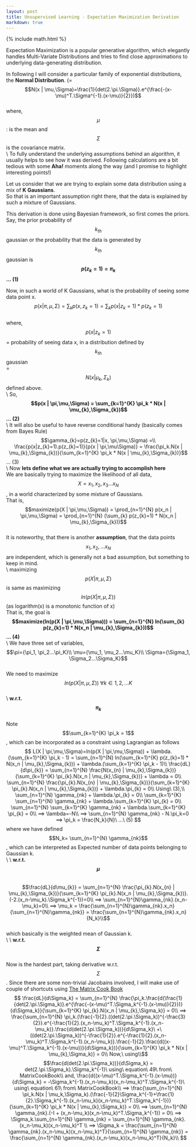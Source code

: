 ```yaml
---
layout: post
title: Unsupervised Learning - Expectation Maximization Derivation
markdown: true
---
```

{% include math.html %}

Expectation Maximization is a popular generative algorithm, which elegantly handles Multi-Variate Distributions and tries to find close approximations to underlying data-generating distribution.  

In following I will consider a particular family of exponential distributions,  
the **Normal Distribution**. (=$$N(x | \mu,\Sigma)=\frac{1}{det(2.\pi.\Sigma)}.e^{\frac{-(x-\mu)^T.\Sigma^{-1}.(x-\mu)}{2}})$$  
where, $$\mu$$: is the mean and $$\Sigma$$ is the covariance matrix.  
\\
To fully understand the underlying assumptions behind an algorithm, it usually helps to see how it was derived. Following calculations are a bit tedious with some **Aha!** moments along the way (and I promise to highlight interesting points!) 

Let us consider that we are trying to explain some data distribution using a mix of **K Gaussians**.  
So that is an important assumption right there, that the data is explained by such a mixture of Gaussians.

This derivation is done using Bayesian framework, so first comes the priors.  
Say, the prior probability of $$k_{th}$$ gaussian or the probability that the data is generated by $$k_{th}$$ gaussian is  
**$$p(z_{k}=1) = \pi_{k}$$ ... (1)**  

Now, in such a world of K Gaussians, what is the probability of seeing some data point x.  
$$p(x | \pi,\mu,\Sigma)=\sum_{k} p(x, z_{k}=1) = \sum_{k} p(x | z_{k}=1) * p(z_{k}=1)$$  
where,  
$$p(x | z_{k}=1)$$ = probability of seeing data x, in a distribution defined by $$k_{th}$$ gaussian  
= $$N(x | \mu_{k},\Sigma_{k})$$ defined above.  
\\
So, **$$p(x | \pi,\mu,\Sigma) = \sum_{k=1}^{K} \pi_k * N(x | \mu_{k},\Sigma_{k})$$ ... (2)**  
\\
It will also be useful to have reverse conditional handy (basically comes from Bayes Rule)  
$$\gamma_{k}=p(z_{k}=1|x, \pi,\mu,\Sigma) =\\
\frac{p(x|z_{k}=1).p(z_{k}=1)}{p(x | \pi,\mu\Sigma)} = \frac{\pi_k.N(x | \mu_{k},\Sigma_{k})}{\sum_{k=1}^{K} \pi_k * N(x | \mu_{k},\Sigma_{k})}$$  ... (3)  
\\
Now **lets define what we are actually trying to accomplish here**  
We are basically trying to maximize the likelihood of all data, $$X={x_1, x_2, x_3...x_N}$$, in a world characterized by some mixture of Gaussians.  
That is,  $$maximize(p(X | \pi,\mu,\Sigma)) = \prod_{n=1}^{N} p(x_n | \pi,\mu,\Sigma) = \prod_{n=1}^{N} (\sum_{k} p(z_{k}=1) * N(x_n | \mu_{k},\Sigma_{k}))$$  
It is noteworthy, that there is another **assumption**, that the data points $${x_1, x_2, ... x_N}$$ are independent, which is generally not a bad assumption, but something to keep in mind.  
\\
maximizing $$p(X | \pi,\mu,\Sigma)$$ is same as maximizing $$ln(p(X | \pi,\mu,\Sigma))$$  (as logarithm(x) is a monotonic function of x)  
That is, the goal is  
**$$maximize(ln(p(X | \pi,\mu,\Sigma))) = \sum_{n=1}^{N}  ln(\sum_{k} p(z_{k}=1) * N(x_n | \mu_{k},\Sigma_{k}))$$ ... (4)**  
\\
We have three set of variables,  
$$\pi={\pi_1, \pi_2...\pi_K}\\
\mu={\mu_1, \mu_2...\mu_K}\\
\Sigma={\Sigma_1, \Sigma_2...\Sigma_K}$$  
We need to maximize $$ln(p(X | \pi,\mu,\Sigma))\ \forall k\in {1,2,...K}$$  
\\
**w.r.t. $$\pi_k$$**  
Note $$\sum_{k=1}^{K} \pi_k = 1$$, which can be incorporated as a constraint using Lagrangian as follows  
$$
L(X | \pi,\mu,\Sigma)=ln(p(X | \pi,\mu,\Sigma)) + \lambda.(\sum_{k=1}^{K} \pi_k - 1) = \sum_{n=1}^{N}  ln(\sum_{k=1}^{K} p(z_{k}=1) * N(x_n | \mu_{k},\Sigma_{k})) + \lambda.(\sum_{k=1}^{K} \pi_k - 1)\\   
\frac{dL}{d\pi_{k}} = \sum_{n=1}^{N} \frac{N(x_{n} | \mu_{k},\Sigma_{k})}{\sum_{k=1}^{K} \pi_{k}.N(x_n | \mu_{k},\Sigma_{k})} + \lambda = 0\\
\sum_{n=1}^{N} \frac{\pi_{k}.N(x_{n} | \mu_{k},\Sigma_{k})}{\sum_{k=1}^{K} \pi_{k}.N(x_n | \mu_{k},\Sigma_{k})} + \lambda.\pi_{k} = 0\\
Using\ (3),\\
\sum_{n=1}^{N} \gamma_{nk} + \lambda.\pi_{k} = 0\\
\sum_{k=1}^{K} \sum_{n=1}^{N} \gamma_{nk} + \lambda.\sum_{k=1}^{K} \pi_{k} = 0\\
\sum_{n=1}^{N} \sum_{k=1}^{K} \gamma_{nk} + \lambda.\sum_{k=1}^{K} \pi_{k} = 0\\
==> \lambda=-N\\
==> \sum_{n=1}^{N} \gamma_{nk} - N.\pi_k=0
==> \pi_k = \frac{N_k}{N}\ ...\ (5)
$$ where we have defined $$N_k= \sum_{n=1}^{N} \gamma_{nk}$$, which can be interpreted as Expected number of data points belonging to Gaussian k.  
\\
\\
**w.r.t. $$\mu$$**  
$$\frac{dL}{d\mu_{k}} = \sum_{n=1}^{N} \frac{\pi_{k}.N(x_{n} | \mu_{k},\Sigma_{k})}{\sum_{k=1}^{K} \pi_{k}.N(x_n | \mu_{k},\Sigma_{k})}.(-2.(x_n-\mu_k).\Sigma_k^{-1})=0\\
==> \sum_{n=1}^{N}\gamma_{nk}.(x_n-\mu_k)=0\\
==> \mu_k = \frac{\sum_{n=1}^{N}\gamma_{nk}.x_n}{\sum_{n=1}^{N}\gamma_{nk}} = \frac{\sum_{n=1}^{N}\gamma_{nk}.x_n}{N_k}\\$$  
which basically is the weighted mean of Gaussian k.  
\\
\\
**w.r.t. $$\Sigma$$**  
Now is the hardest part, taking derivative w.r.t. $$\Sigma$$. Since there are some non-trivial Jacobains involved, I will make use of couple of shortcuts using [The Matrix Cook Book](http://www2.imm.dtu.dk/pubdb/views/edoc_download.php/3274/pdf/imm3274.pdf)  
$$
\frac{dL}{d\Sigma_k} = \sum_{n=1}^{N} \frac{\pi_k.\frac{d(\frac{1}{det(2.\pi.\Sigma_k)}.e^{\frac{-(x-\mu)^T.\Sigma_k^{-1}.(x-\mu)}{2}})}{d\Sigma_k}}{\sum_{k=1}^{K} \pi_{k}.N(x_n | \mu_{k},\Sigma_k)} = 0\\
==> \frac{\sum_{n=1}^{N} \pi_k.(\frac{-1}{2}.((det(2.\pi.\Sigma_k))^{-\frac{3}{2}}.e^{-\frac{1}{2}.(x_n-\mu_k)^T.\Sigma_k^{-1}.(x_n-\mu_k)}.\frac{d(det(2.\pi.\Sigma_k))}{d\Sigma_k}\ +\ ((det(2.\pi.\Sigma_k))^{-\frac{1}{2}}.e^{-\frac{1}{2}.(x_n-\mu_k)^T.\Sigma_k^{-1}.(x_n-\mu_k)}.\frac{-1}{2}.\frac{d((x-\mu)^T.\Sigma_k^{-1}.(x-\mu))}{d\Sigma_k})}{\sum_{k=1}^{K} \pi_k * N(x | \mu_{k},\Sigma_k)} = 0\\
Now,\ using\\$$
$$\frac{d(det(2.\pi.\Sigma_k))}{d\Sigma_k} = det(2.\pi.\Sigma_k).\Sigma_k^{-1}\ using\ equation\ 49\ from\ MatrixCookBook\\
and, \frac{d((x-\mu)^T.\Sigma_k^{-1}.(x-\mu))}{d\Sigma_k} = -\Sigma_k^{-1}.(x_n-\mu_k)(x_n-\mu_k)^T.\Sigma_k^{-1}\ using\ equation\ 61\ from\ MatrixCookBook\\
==> \frac{\sum_{n=1}^{N} \pi_k.N(x | \mu_k,\Sigma_k).(\frac{-1}{2}\Sigma_k^{-1}+\frac{1}{2}.\Sigma_k^{-1}.(x_n-\mu_k)(x_n-\mu_k)^T.\Sigma_k^{-1})}{\sum_{k=1}^{K} \pi_k * N(x | \mu_{k},\Sigma_k)} = 0\\
==> \sum_{n=1}^{N} \gamma_{nk}.(-I + (x_n-\mu_k)(x_n-\mu_k)^T.\Sigma_k^{-1}) = 0\\
==> \Sigma_k.\sum_{n=1}^{N} \gamma_{nk} = \sum_{n=1}^{N} \gamma_{nk}.(x_n-\mu_k)(x_n-\mu_k)^T \\
==> \Sigma_k = \frac{\sum_{n=1}^{N} \gamma_{nk}.(x_n-\mu_k)(x_n-\mu_k)^T}{\sum_{n=1}^{N} \gamma_{nk}} =  \frac{\sum_{n=1}^{N} \gamma_{nk}.(x_n-\mu_k)(x_n-\mu_k)^T}{N_k}\\
$$
